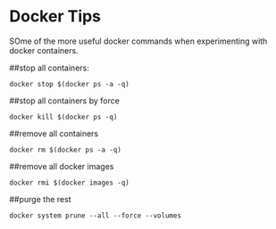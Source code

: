 # Docker Tips
SOme of the more useful docker commands when experimenting with docker containers.

##stop all containers:
```
docker stop $(docker ps -a -q)
```

##stop all containers by force
```
docker kill $(docker ps -q)
```

##remove all containers
```
docker rm $(docker ps -a -q)
```

##remove all docker images
```
docker rmi $(docker images -q)
```

##purge the rest
```
docker system prune --all --force --volumes
```
